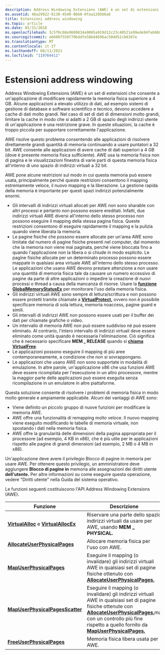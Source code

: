 ```yaml
---
description: Address Windowing Extensions (AWE) è un set di estensioni che consente a un'applicazione di modificare rapidamente la memoria fisica superiore a 4 GB.
ms.assetid: 48a29922-8130-4540-86b0-0faa120566a6
title: Estensioni address windowing
ms.topic: article
ms.date: 05/31/2018
ms.openlocfilehash: 3c5f0c68e9609834a9065a919d12c23c40521e99ede94feb96889050b6873654
ms.sourcegitcommit: e6600f550f79bddfe58bd4696ac50dd52cb03d7e
ms.translationtype: MT
ms.contentlocale: it-IT
ms.lasthandoff: 08/11/2021
ms.locfileid: "119764411"
---
```

# <a name="address-windowing-extensions"></a>Estensioni address windowing

Address Windowing Extensions (AWE) è un set di estensioni che consente a un'applicazione di modificare rapidamente la memoria fisica superiore a 4 GB. Alcune applicazioni a elevato utilizzo di dati, ad esempio sistemi di gestione di database e software scientifico e tecnico, devono accedere a cache di dati molto grandi. Nel caso di set di dati di dimensioni molto grandi, limitare la cache in modo che si adatti a 2 GB di spazio degli indirizzi utente di un'applicazione è una restrizione grave. In queste situazioni, la cache è troppo piccola per supportare correttamente l'applicazione.

AWE risolve questo problema consentendo alle applicazioni di risolvere direttamente grandi quantità di memoria continuando a usare puntatori a 32 bit. AWE consente alle applicazioni di avere cache di dati superiori a 4 GB (dove è presente memoria fisica sufficiente). AWE usa la memoria fisica non di pagina e le visualizzazioni finestra di varie parti di questa memoria fisica all'interno di uno spazio di indirizzi virtuali a 32 bit.

AWE pone alcune restrizioni sul modo in cui questa memoria può essere usata, principalmente perché queste restrizioni consentono il mapping estremamente veloce, il nuovo mapping e la liberazione. La gestione rapida della memoria è importante per questi spazi indirizzi potenzialmente enormi.

-   Gli intervalli di indirizzi virtuali allocati per AWE non sono sharable con altri processi e pertanto non possono essere ereditati. Infatti, due indirizzi virtuali AWE diversi all'interno dello stesso processo non possono eseguire il mapping della stessa pagina fisica. Queste restrizioni consentono di eseguire rapidamente il mapping e la pulizia quando viene liberata la memoria.
-   Le pagine fisiche che possono essere allocate per un'area AWE sono limitate dal numero di pagine fisiche presenti nel computer, dal momento che la memoria non viene mai paginata, perché viene bloccata fino a quando l'applicazione non la libera o si chiude in modo esplicito. Le pagine fisiche allocate per un determinato processo possono essere mappate in qualsiasi area virtuale AWE all'interno dello stesso processo. Le applicazioni che usano AWE devono prestare attenzione a non usare una quantità di memoria fisica tale da causare un numero eccessivo di pagine da parte di altre applicazioni o impedire la creazione di nuovi processi o thread a causa della mancanza di risorse. Usare la [**funzione GlobalMemoryStatusEx**](/windows/win32/api/sysinfoapi/nf-sysinfoapi-globalmemorystatusex) per monitorare l'uso della memoria fisica.
-   Gli indirizzi virtuali AWE sono sempre di lettura/scrittura e non possono essere protetti tramite chiamate a [**VirtualProtect,**](/windows/win32/api/memoryapi/nf-memoryapi-virtualprotect) ovvero non è possibile specificare memoria di sola lettura, memoria noaccess, pagine guard e simili.
-   Gli intervalli di indirizzi AWE non possono essere usati per il buffer dei dati per chiamate grafiche o video.
-   Un intervallo di memoria AWE non può essere suddiviso né può essere eliminato. Al contrario, l'intero intervallo di indirizzi virtuali deve essere eliminato come unità quando è necessaria l'eliminazione. Ciò significa che è necessario specificare **MEM \_ RELEASE** quando si [**chiama VirtualFree**](/windows/win32/api/memoryapi/nf-memoryapi-virtualfree).
-   Le applicazioni possono eseguire il mapping di più aree contemporaneamente, a condizione che non si sovrappongano.
-   Le applicazioni che usano AWE non sono supportate in modalità di emulazione. In altre parole, un'applicazione x86 che usa funzioni AWE deve essere ricompilata per l'esecuzione in un altro processore, mentre la maggior parte delle applicazioni può essere eseguita senza ricompilazione in un emulatore in altre piattaforme.

Questa soluzione consente di risolvere i problemi di memoria fisica in modo molto generale e ampiamente applicabile. Alcuni dei vantaggi di AWE sono:

-   Viene definito un piccolo gruppo di nuove funzioni per modificare la memoria AWE.
-   AWE offre una funzionalità di remapping molto veloce. Il nuovo mapping viene eseguito modificando le tabelle di memoria virtuale, non spostando i dati nella memoria fisica.
-   AWE offre la granularità delle dimensioni della pagina appropriata per il processore (ad esempio, 4 KB in x86), che è più utile per le applicazioni rispetto alle pagine di grandi dimensioni (ad esempio, 2 MB o 4 MB in x86).

Un'applicazione deve avere il privilegio Blocco di pagine in memoria per usare AWE. Per ottenere questo privilegio, un amministratore deve aggiungere **Blocco di pagine in** memoria alle assegnazioni dei diritti utente **dell'utente.** Per altre informazioni su come eseguire questa operazione, vedere "Diritti utente" nella Guida del sistema operativo.

Le funzioni seguenti costituiscono l'API Address Windowing Extensions (AWE).



| Funzione                                                                          | Descrizione                                                                                                                                                                                                                                               |
|-----------------------------------------------------------------------------------|-----------------------------------------------------------------------------------------------------------------------------------------------------------------------------------------------------------------------------------------------------------|
| [**VirtualAlloc**](/windows/win32/api/memoryapi/nf-memoryapi-virtualalloc) e [ **VirtualAllocEx**](/windows/win32/api/memoryapi/nf-memoryapi-virtualallocex) | Riservare una parte dello spazio indirizzi virtuali da usare per AWE, usando **MEM \_ PHYSICAL.**                                                                                                                                                                       |
| [**AllocateUserPhysicalPages**](/windows/win32/api/memoryapi/nf-memoryapi-allocateuserphysicalpages)                    | Allocare memoria fisica per l'uso con AWE.                                                                                                                                                                                                                |
| [**MapUserPhysicalPages**](/windows/win32/api/memoryapi/nf-memoryapi-mapuserphysicalpages)                              | Eseguire il mapping (o invalidare) gli indirizzi virtuali AWE in qualsiasi set di pagine fisiche ottenuto con [**AllocateUserPhysicalPages.**](/windows/win32/api/memoryapi/nf-memoryapi-allocateuserphysicalpages)                                                                                                    |
| [**MapUserPhysicalPagesScatter**](/windows/desktop/api/WinBase/nf-winbase-mapuserphysicalpagesscatter)                | Eseguire il mapping (o invalidare) gli indirizzi virtuali AWE in qualsiasi set di pagine fisiche ottenute con [**AllocateUserPhysicalPages,**](/windows/win32/api/memoryapi/nf-memoryapi-allocateuserphysicalpages)ma con un controllo più fine rispetto a quello fornito da [**MapUserPhysicalPages.**](/windows/win32/api/memoryapi/nf-memoryapi-mapuserphysicalpages) |
| [**FreeUserPhysicalPages**](/windows/win32/api/memoryapi/nf-memoryapi-freeuserphysicalpages)                            | Memoria fisica libera usata per AWE.                                                                                                                                                                                                               |



 

 

 

